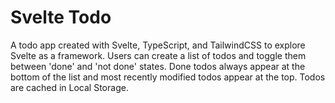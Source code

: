 # Svelte Todo

A todo app created with Svelte, TypeScript, and TailwindCSS to explore Svelte as a framework. Users can create a list of todos and toggle them between 'done' and 'not done' states. Done todos always appear at the bottom of the list and most recently modified todos appear at the top. Todos are cached in Local Storage.
